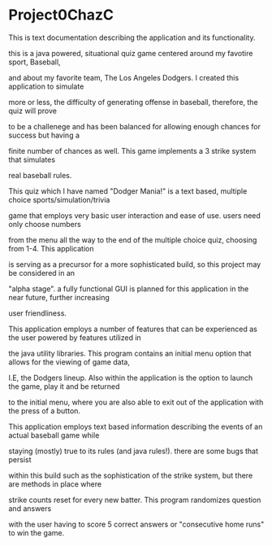 # Project0ChazC

  This is text documentation describing the application and its functionality.

this is a java powered, situational quiz game centered around my favotire sport, Baseball,

and about my favorite team, The Los Angeles Dodgers. I created this application to simulate 

more or less, the difficulty of generating offense in baseball, therefore, the quiz will prove 

to be a challenege and has been balanced for allowing enough chances for success but having a 

finite number of chances as well. This game implements a 3 strike system that simulates

real baseball rules.

  
  This quiz which I have named "Dodger Mania!" is a text based, multiple choice sports/simulation/trivia 
  
game that employs very basic user interaction and ease of use. users need only choose numbers
  
from the menu all the way to the end of the multiple choice quiz, choosing from 1-4. This application 
  
is serving as a precursor for a more sophisticated build, so this project may be considered in an 
  
"alpha stage". a fully functional GUI is planned for this application in the near future, further increasing 

user friendliness.

  
  This application employs a number of features that can be experienced as the user powered by features utilized in 
  
the java utility libraries. This program contains an initial menu option that allows for the viewing of game data,

I.E, the Dodgers lineup. Also within the application is the option to launch the game, play it and be returned

to the initial menu, where you are also able to exit out of the application with the press of a button.

This application employs text based information describing the events of an actual baseball game while 

staying (mostly) true to its rules (and java rules!). there are some bugs that persist 

within this build such as the sophistication of the strike system, but there are methods in place where

strike counts reset for every new batter. This program randomizes question and answers
 
with the user having to score 5 correct answers or "consecutive home runs" to win the game.



